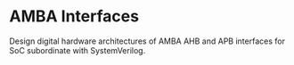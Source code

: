 # AMBA Interfaces

Design digital hardware architectures of AMBA AHB and APB interfaces for SoC subordinate with SystemVerilog.
